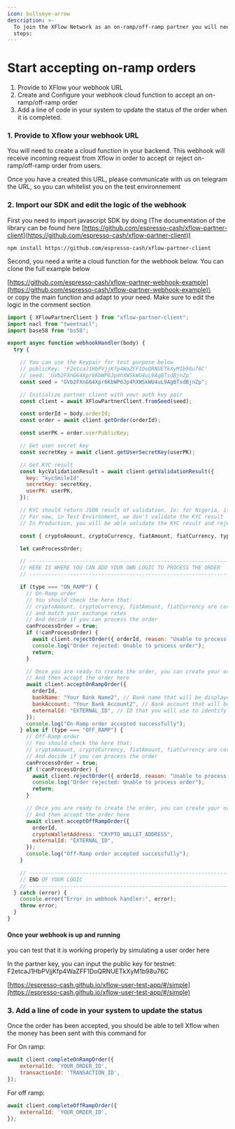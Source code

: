```yaml
---
icon: bullseye-arrow
description: >-
  To join the XFlow Network as an on-ramp/off-ramp partner you will need to do 3
  steps:
---
```


# Start accepting on-ramp orders

1. Provide to XFlow your webhook URL
2. Create and Configure your webhook cloud function to accept an on-ramp/off-ramp order
3. Add a line of code in your system to update the status of the order when it is completed.

### 1. Provide to Xflow your webhook URL

You will need to create a cloud function in your backend. This webhook will receive incoming request from Xflow in order to accept or reject on-ramp/off-ramp order from users.

Once you have a created this URL, please communicate with us on telegram the URL, so you can whitelist you on the test environnement

### 2. Import our SDK and edit the logic of the webhook

First you need to import javascript SDK by doing  (The documentation of the library can be found here [https://github.com/espresso-cash/xflow-partner-client](https://github.com/espresso-cash/xflow-partner-client))

```
npm install https://github.com/espresso-cash/xflow-partner-client
```

Second, you need a write a cloud function for the webhook below. You can clone the full example below&#x20;

[https://github.com/espresso-cash/xflow-partner-webhook-example](https://github.com/espresso-cash/xflow-partner-webhook-example)\
\
or copy the main function and adapt to your need. Make sure to edit the logic in the comment section

```javascript
import { XFlowPartnerClient } from "xflow-partner-client";
import nacl from "tweetnacl";
import base58 from "bs58";

export async function webhookHandler(body) {
  try {

    // You can use the Keypair for test purpose below
    // publicKey: 'F2etcaJ1HbPVjjKfp4WaZFF1DoQRNUETkXyM1b98u76C'
    // seed: 'GVb2FXnG64Xpr6KbWP6Jp4hXWSkWU4uL9AgBTsdBjnZp'
    const seed = "GVb2FXnG64Xpr6KbWP6Jp4hXWSkWU4uL9AgBTsdBjnZp";

    // Initialize partner client with your auth key pair
    const client = await XFlowPartnerClient.fromSeed(seed);

    const orderId = body.orderId;
    const order = await client.getOrder(orderId);

    const userPK = order.userPublicKey;

    // Get user secret key
    const secretKey = await client.getUserSecretKey(userPK);

    // Get KYC result
    const kycValidationResult = await client.getValidationResult({
      key: "kycSmileId",
      secretKey: secretKey,
      userPK: userPK,
    });

    // KYC should return JSON result of validation. Ie: for Nigeria, it is SmileID result
    // For now, in Test Environment, we don't validate the KYC result
    // In Production, you will be able validate the KYC result and reject the order if the KYC is not valid

    const { cryptoAmount, cryptoCurrency, fiatAmount, fiatCurrency, type } = order;

    let canProcessOrder;

    // -------------------------------------------------------------------------------------------------
    // HERE IS WHERE YOU CAN ADD YOUR OWN LOGIC TO PROCESS THE ORDER
    // -------------------------------------------------------------------------------------------------

    if (type === "ON_RAMP") {
      // On-Ramp order
      // You should check the here that:
      // cryptoAmount, cryptoCurrency, fiatAmount, fiatCurrency are correct
      // and match your exchange rates
      // And decide if you can process the order
      canProcessOrder = true;
      if (!canProcessOrder) {
        await client.rejectOrder({ orderId, reason: "Unable to process order" });
        console.log("Order rejected: Unable to process order");
        return;
      }

      // Once you are ready to create the order, you can create your order into your own system
      // And then accept the order here
      await client.acceptOnRampOrder({
        orderId,
        bankName: "Your Bank Name2", // Bank name that will be displayed to the user
        bankAccount: "Your Bank Account2", // Bank account that will be displayed to the user
        externalId: "EXTERNAL_ID", // ID that you will use to identify the order in your own system
      });
      console.log("On-Ramp order accepted successfully");
    } else if (type === "OFF_RAMP") {
      // Off-Ramp order
      // You should check the here that:
      // cryptoAmount, cryptoCurrency, fiatAmount, fiatCurrency are correct and match your exchange rates
      // And decide if you can process the order
      canProcessOrder = true;
      if (!canProcessOrder) {
        await client.rejectOrder({ orderId, reason: "Unable to process order" });
        console.log("Order rejected: Unable to process order");
        return;
      }

      // Once you are ready to create the order, you can create your order into your own system
      // And then accept the order here
      await client.acceptOffRampOrder({
        orderId,
        cryptoWalletAddress: "CRYPTO_WALLET_ADDRESS",
        externalId: "EXTERNAL_ID",
      });
      console.log("Off-Ramp order accepted successfully");
    }

    // -------------------------------------------------------------------------------------------------
    // END OF YOUR LOGIC
    // -------------------------------------------------------------------------------------------------
  } catch (error) {
    console.error("Error in webhook handler:", error);
    throw error;
  }
}
```

#### Once your webhook is up and running

you can test that it is working properly by simulating a user order here

In the partner key, you can input the public key for testnet: F2etcaJ1HbPVjjKfp4WaZFF1DoQRNUETkXyM1b98u76C

[https://espresso-cash.github.io/xflow-user-test-app/#/simple](https://espresso-cash.github.io/xflow-user-test-app/#/simple)

### 3. Add a line of code in your system to update the status

Once the order has been accepted, you should be able to tell Xflow when the money has been sent with this command for&#x20;

For On ramp:

```javascript
await client.completeOnRampOrder({
    externalId: 'YOUR_ORDER_ID',
    transactionId: 'TRANSACTION_ID',
});
```

For off ramp:

```javascript
await client.completeOffRampOrder({
    externalId: 'YOUR_ORDER_ID',
});
```
